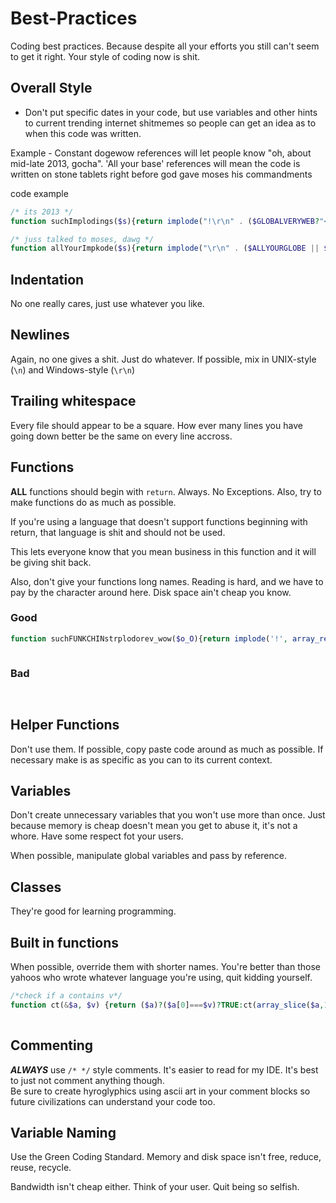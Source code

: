 Best-Practices                                                                                                                                                                            
==============                                                                                                                                                                            
                                                                                                                                                                                          
Coding best practices. Because despite all your efforts you still can't seem to get it right. Your style of coding now is shit.                                               

## Overall Style


* Don't put specific dates in your code, but use variables and other hints to current trending internet shitmemes so people can get an idea as to when this code was written.


Example - Constant dogewow references will let people know "oh, about mid-late 2013, gocha".  'All your base' references will mean the code is written on stone tablets right before god gave moses his commandments

code example

```php
/* its 2013 */
function suchImplodings($s){return implode("!\r\n" . ($GLOBALVERYWEB?"<br />{$s}":"{$s}") . "\t such wow")}

/* juss talked to moses, dawg */
function allYourImpkode($s){return implode("\r\n" . ($ALLYOURGLOBE || $ALLLOCAL)?"<br />{$s}":"{$s}")."\tbelong to us")}
```

## Indentation                                                                                                                                                                            
                                                                                                                                                                                          
No one really cares, just use whatever you like.                                                                                                                                          
                                                                                                                                                                                          
## Newlines
                                                                                                                                                                                          
Again, no one gives a shit. Just do whatever. If possible, mix in UNIX-style (`\n`) and Windows-style (`\r\n`)                                                                            
                                                                                                                                                                                          
## Trailing whitespace
                                                                                                                                                                                          
Every file should appear to be a square. How ever many lines you have going down better be the same on every line accross.                                                                
                                                                                                                                                                                          
## Functions
                                                                                                                                                                                          
**ALL** functions should begin with `return`. Always. No Exceptions. Also, try to make functions do as much as possible.                                                                  
                                                                                                                                                                                          
If you're using a language that doesn't support functions beginning with return, that language is shit and should not be used.                                                            
                                                                                                                                                                                          
This lets everyone know that you mean business in this function and it will be giving shit back.                                                                                          
                                                                                                                                                                                          
Also, don't give your functions long names. Reading is hard, and we have to pay by the character around here. Disk space ain't cheap you know.                                            
                                                                                                                                                                                          
### Good
```php
function suchFUNKCHINstrplodorev_wow($o_O){return implode('!', array_reverse(array_slice(explode(';', str_replace(' ', '', trim(($o_O===NULL)?';':$o_O))))));}                                                  
                                                                                                                                                                                          
```                                                                                                                                                                                       
                                                                                                                                                                                          
### Bad
```                                                                                                                                                                                       
                                                                                                                                                                                          
```                                                                                                                                                                                       
                                                                                                                                                                                          
## Helper Functions
                                                                                                                                                                                          
Don't use them. If possible, copy paste code around as much as possible. If necessary make is as specific as you can to its current context.                                              
                                                                                                                                                                                          
## Variables                                                                                                                                                                              
                                                                                                                                                                                          
Don't create unnecessary variables that you won't use more than once. Just because memory is cheap doesn't mean you get to abuse it, it's not a whore. Have some respect fot your users.  
                                                                                                                                                                                          
                                                                                                                                                                                          
When possible, manipulate global variables and pass by reference.                                                                                                                         
                                                                                                                                                                                          
## Classes                                                                                                                                                                                
                                                                                                                                                                                          
They're good for learning programming.
                                                                                                                                                                                          
## Built in functions
                                                                                                                                                                                          
When possible, override them with shorter names. You're better than those yahoos who wrote whatever language you're using, quit kidding yourself.                                         
                                                                                                                                                                                          
```php
/*check if a contains v*/
function ct(&$a, $v) {return ($a)?($a[0]===$v)?TRUE:ct(array_slice($a,1),$v):FALSE;}                                                                                                      
                                                                                                                                                                                          
```
                                                                                                                                                                                          
## Commenting
                                                                                                                                                                                          
***ALWAYS*** use `/* */` style comments. It's easier to read for my IDE. It's best to just not comment anything though.                                                                   
Be sure to create hyroglyphics using ascii art in your comment blocks so future civilizations can understand your code too.                                                                                                                                                                                          
## Variable Naming
                                                                                                                                                                                          
Use the Green Coding Standard. Memory and disk space isn't free, reduce, reuse, recycle.                                                                                                  
                                                                                                                                                                                          
Bandwidth isn't cheap either. Think of your user. Quit being so selfish.                                                                                                                  
                                                                                                                                                                                          
                                                                                                                                                                                          
                                                                                                                                                                                          
                                                                                                                                                                                          
                                                                                                                                                                                          
                                                                                                                                                                                          
                                                                                                                                                                                          
                                                                                                                                                                                          
                                                                                                                                                                                          
                                                                                                                                                                                          
                                                                                                                                                                                          
                                                                                                                                                                                          
                                                                                                                                                                                          
                                                                                                                                                                                          
                                                                                                                                                                                          
                                                                                                                                                                                          
                                                                                                                                                                                          
                                                                                                                                                                                          
                                                                                                                                                                                          
                                                                                                                                                                                          
                                                                                                                                                                                          
                                                                                                                                                                                          
                                                                                                                                                                                          
                                                                                                                                                                                          
                                                                                                                                                                                          
                                                                                                                                                                                          
                                                                                                                                                                                          
                                                                                                                                                                                          
                                                                                                                                                                                          
                                                                                                                                                                                          
                                                                                                                                                                                          
                                                                                                                                                                                          
                                                                                                                                                                                          
                                                                                                                                                                                          
                                                                                                                                                                                          
                                                                                                                                                                                          
                                                                                                                                                                                          
                                                                                                                                                                                          
                                                                                                                                                                                          
                                                                                                                                                                                          
                                                                                                                                                                                          
                                                                                                                                                                                          
                                                                                                                                                                                          
                                                                                                                                                                                          
                                                                                                                                                                                          
                                                                                                                                                                                          
                                                                                                                                                                                          
                                                                                                                                                                                          
                                                                                                                                                                                          
                                                                                                                                                                                          
                                                                                                                                                                                          
                                                                                                                                                                                          
                                                                                                                                                                                          
                                                                                                                                                                                          
                                                                                                                                                                                          
                                                                                                                                                                                          
                                                                                                                                                                                          
                                                                                                                                                                                          
                                                                                                                                                                                          
                                                                                                                                                                                          
                                                                                                                                                                                          
                                                                                                                                                                                          
                                                                                                                                                                                          
                                                                                                                                                                                          
                                                                                                                                                                                          
                                                                                                                                                                                          
                                                                                                                                                                                          
                                                                                                                                                                                          
                                                                                                                                                                                          
                                                                                                                                                                                          
                                                                                                                                                                                          
                                                                                                                                                                                          
                                                                                                                                                                                          
                                                                                                                                                                                          
                                                                                                                                                                                          
                                                                                                                                                                                          
                                                                                                                                                                                          
                                                                                                                                                                                          
                                                                                                                                                                                          
                                                                                                                                                                                          
                                                                                                                                                                                          
                                                                                                                                                                                          
                                                                                                                                                                                          
                                                                                                                                                                                          
                                                                                                                                                                                          
                                                                                                                                                                                          
                                                                                                                                                                                          
                                                                                                                                                                                          
                                                                                                                                                                                          
                                                                                                                                                                                          
                                                                                                                                                                                          
                                                                                                                                                                                          
                                                                                                                                                                                          
                                                                                                                                                                                          
                                                                                                                                                                                          
                                                                                                                                                                                          
                                                                                                                                                                                          
                                                                                                                                                                                          
                                                                                                                                                                                          
                                                                                                                                                                                          
                                                                                                                                                                                          
                                                                                                                                                                                          
                                                                                                                                                                                          
                                                                                                                                                                                          
                                                                                                                                                                                          
                                                                                                                                                                                          
                                                                                                                                                                                          
                                                                                                                                                                                          
                                                                                                                                                                                          
                                                                                                                                                                                          
                                                                                                                                                                                          
                                                                                                                                                                                          
                                                                                                                                                                                          
